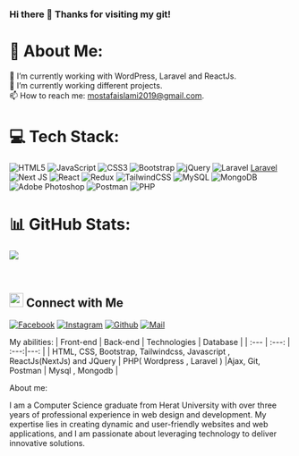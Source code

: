 ### Hi there 👋 Thanks for visiting my git!


# 💫 About Me:
🔭 I’m currently working with WordPress, Laravel and ReactJs.<br>🌱 I’m currently working different projects.<br>📫 How to reach me: mostafaislami2019@gmail.com.

# 💻 Tech Stack:
![HTML5](https://img.shields.io/badge/html5-%23E34F26.svg?style=for-the-badge&logo=html5&logoColor=white) ![JavaScript](https://img.shields.io/badge/javascript-%23323330.svg?style=for-the-badge&logo=javascript&logoColor=%23F7DF1E) ![CSS3](https://img.shields.io/badge/css3-%231572B6.svg?style=for-the-badge&logo=css3&logoColor=white) ![Bootstrap](https://img.shields.io/badge/bootstrap-%23563D7C.svg?style=for-the-badge&logo=bootstrap&logoColor=white) ![jQuery](https://img.shields.io/badge/jquery-%230769AD.svg?style=for-the-badge&logo=jquery&logoColor=white) ![Laravel](https://img.shields.io/badge/laravel-%23FF2D20.svg?style=for-the-badge&logo=laravel&logoColor=white) [Laravel](https://img.shields.io/badge/wordpress.svg?style=for-the-badge&logo=wordpress&logoColor=blue) ![Next JS](https://img.shields.io/badge/Next-black?style=for-the-badge&logo=next.js&logoColor=white) ![React](https://img.shields.io/badge/react-%2320232a.svg?style=for-the-badge&logo=react&logoColor=%2361DAFB) ![Redux](https://img.shields.io/badge/redux-%23593d88.svg?style=for-the-badge&logo=redux&logoColor=white) ![TailwindCSS](https://img.shields.io/badge/tailwindcss-%2338B2AC.svg?style=for-the-badge&logo=tailwind-css&logoColor=white) ![MySQL](https://img.shields.io/badge/mysql-%2300f.svg?style=for-the-badge&logo=mysql&logoColor=white) ![MongoDB](https://img.shields.io/badge/MongoDB-%234ea94b.svg?style=for-the-badge&logo=mongodb&logoColor=white) ![Adobe Photoshop](https://img.shields.io/badge/adobephotoshop-%2331A8FF.svg?style=for-the-badge&logo=adobephotoshop&logoColor=white) ![Postman](https://img.shields.io/badge/Postman-FF6C37?style=for-the-badge&logo=postman&logoColor=white) ![PHP](https://img.shields.io/badge/php-%23777BB4.svg?style=for-the-badge&logo=php&logoColor=white)
# 📊 GitHub Stats:
 
![](https://github-readme-streak-stats.herokuapp.com/?user=Mostafa-Hussaini&theme=blueberry&hide_border=false)

<br>
 
<!-- Proudly created with GPRM ( https://gprm.itsvg.in ) -->
## <img src="https://media.giphy.com/media/5WJ6SOKeNKrSzblU4R/giphy.gif" width="25"> Connect with Me

[![Facebook](https://img.shields.io/badge/Facebook-1877F2?style=for-the-badge&logo=facebook&logoColor=white)](https://www.facebook.com/profile.php?id=100009404471989)
[![Instagram](https://img.shields.io/badge/Instagram-E4405F?style=for-the-badge&logo=instagram&logoColor=white)](https://www.instagram.com/mostafaislami97/)
[![Github](https://img.shields.io/badge/GitHub-100000?style=for-the-badge&logo=github&logoColor=white)](https://github.com/Mostafa-Hussaini)
[![Mail](https://img.shields.io/badge/Gmail-D14836?style=for-the-badge&logo=gmail&logoColor=white)](mostafaislami2019@gmail.com)

My abilities:
| Front-end | Back-end | Technologies |  Database |
| :---         |     :---:      | :---:|---: |
| HTML, CSS, Bootstrap, Tailwindcss, Javascript , ReactJs(NextJs) and JQuery   | PHP( Wordpress , Laravel )     |Ajax, Git, Postman    | Mysql , Mongodb |

About me:

I am a Computer Science graduate from Herat University with over three years of professional experience in web design and development. My expertise lies in creating dynamic and user-friendly websites and web applications, and I am passionate about leveraging technology to deliver innovative solutions.


